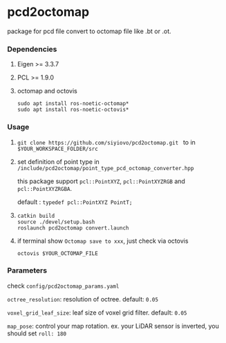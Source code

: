 # pcd2octomap
package for pcd file convert to octomap file like .bt or .ot.

### Dependencies

1. Eigen >= 3.3.7

2. PCL >= 1.9.0

3. octomap and octovis

   ```
   sudo apt install ros-noetic-octomap*
   sudo apt install ros-noetic-octovis*
   ```

   

### Usage

1. `git clone https://github.com/siyiovo/pcd2octomap.git ` to in `$YOUR_WORKSPACE_FOLDER/src`

2. set definition of point type in `/include/pcd2octomap/point_type_pcd_octomap_converter.hpp`

   this package support `pcl::PointXYZ`,  `pcl::PointXYZRGB` and `pcl::PointXYZRGBA`. 

   default : `typedef pcl::PointXYZ PointT;`

3. ```
   catkin build
   source ./devel/setup.bash
   roslaunch pcd2octomap convert.launch
   ```

4. if terminal show `Octomap save to xxx`, just check via octovis

   `octovis $YOUR_OCTOMAP_FILE`



### Parameters

check `config/pcd2octomap_params.yaml`

`octree_resolution`: resolution of octree. default: `0.05`

`voxel_grid_leaf_size`: leaf size of voxel grid filter. default: `0.05`

`map_pose`: control your map rotation. ex. your LiDAR sensor is inverted, you should set `roll: 180` 
